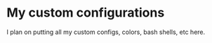 My custom configurations
========================

I plan on putting all my custom configs, colors, bash shells, etc here.